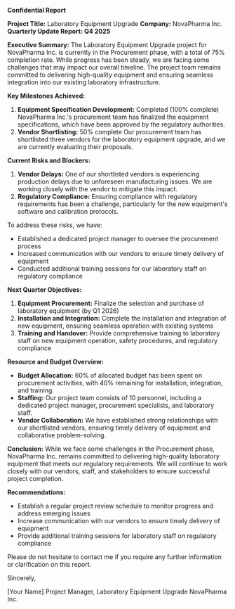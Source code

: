 **Confidential Report**

**Project Title:** Laboratory Equipment Upgrade
**Company:** NovaPharma Inc.
**Quarterly Update Report: Q4 2025**

**Executive Summary:**
The Laboratory Equipment Upgrade project for NovaPharma Inc. is currently in the Procurement phase, with a total of 75% completion rate. While progress has been steady, we are facing some challenges that may impact our overall timeline. The project team remains committed to delivering high-quality equipment and ensuring seamless integration into our existing laboratory infrastructure.

**Key Milestones Achieved:**

1. **Equipment Specification Development:** Completed (100% complete)
NovaPharma Inc.'s procurement team has finalized the equipment specifications, which have been approved by the regulatory authorities.
2. **Vendor Shortlisting:** 50% complete
Our procurement team has shortlisted three vendors for the laboratory equipment upgrade, and we are currently evaluating their proposals.

**Current Risks and Blockers:**

1. **Vendor Delays:** One of our shortlisted vendors is experiencing production delays due to unforeseen manufacturing issues. We are working closely with the vendor to mitigate this impact.
2. **Regulatory Compliance:** Ensuring compliance with regulatory requirements has been a challenge, particularly for the new equipment's software and calibration protocols.

To address these risks, we have:

* Established a dedicated project manager to oversee the procurement process
* Increased communication with our vendors to ensure timely delivery of equipment
* Conducted additional training sessions for our laboratory staff on regulatory compliance

**Next Quarter Objectives:**

1. **Equipment Procurement:** Finalize the selection and purchase of laboratory equipment (by Q1 2026)
2. **Installation and Integration:** Complete the installation and integration of new equipment, ensuring seamless operation with existing systems
3. **Training and Handover:** Provide comprehensive training to laboratory staff on new equipment operation, safety procedures, and regulatory compliance

**Resource and Budget Overview:**

* **Budget Allocation:** 60% of allocated budget has been spent on procurement activities, with 40% remaining for installation, integration, and training.
* **Staffing:** Our project team consists of 10 personnel, including a dedicated project manager, procurement specialists, and laboratory staff.
* **Vendor Collaboration:** We have established strong relationships with our shortlisted vendors, ensuring timely delivery of equipment and collaborative problem-solving.

**Conclusion:**
While we face some challenges in the Procurement phase, NovaPharma Inc. remains committed to delivering high-quality laboratory equipment that meets our regulatory requirements. We will continue to work closely with our vendors, staff, and stakeholders to ensure successful project completion.

**Recommendations:**

* Establish a regular project review schedule to monitor progress and address emerging issues
* Increase communication with our vendors to ensure timely delivery of equipment
* Provide additional training sessions for laboratory staff on regulatory compliance

Please do not hesitate to contact me if you require any further information or clarification on this report.

Sincerely,

[Your Name]
Project Manager, Laboratory Equipment Upgrade
NovaPharma Inc.